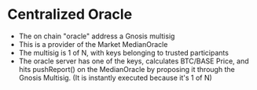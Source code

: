 # Centralized Oracle
* The on chain "oracle" address a Gnosis multisig
* This is a provider of the Market MedianOracle
* The multisig is 1 of N, with keys belonging to trusted participants
* The oracle server has one of the keys, calculates BTC/BASE Price, and hits pushReport() on the MedianOracle by proposing it through the Gnosis Multisig. (It is instantly executed because it's 1 of N)